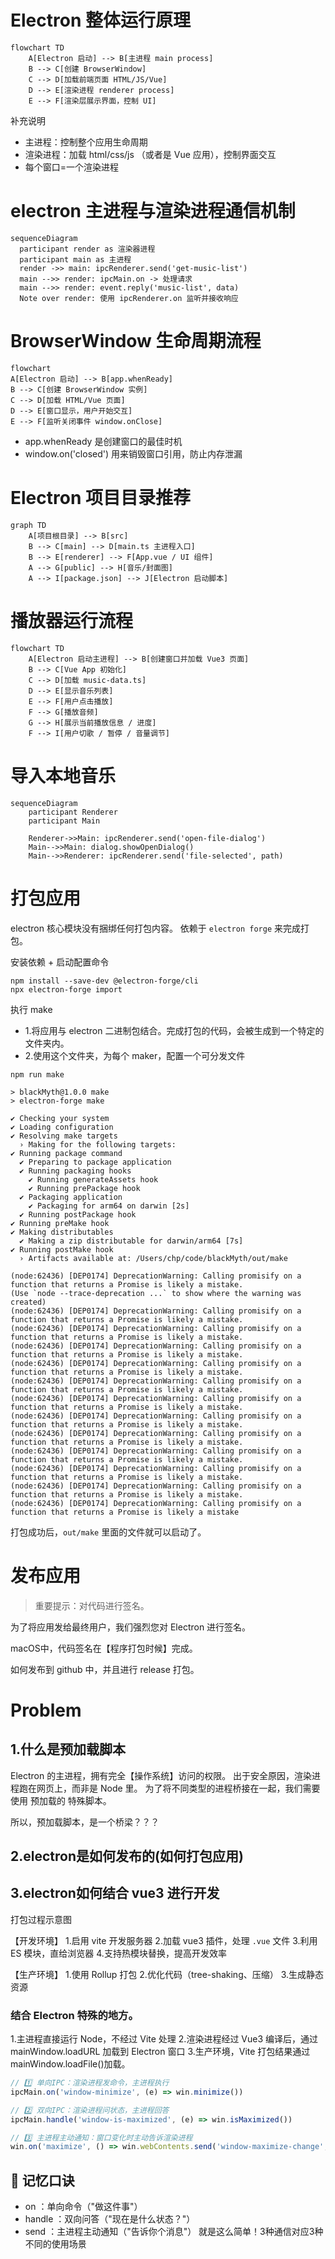 # Electron 整体运行原理

```mermaid
flowchart TD
    A[Electron 启动] --> B[主进程 main process]
    B --> C[创建 BrowserWindow]
    C --> D[加载前端页面 HTML/JS/Vue]
    D --> E[渲染进程 renderer process]
    E --> F[渲染层展示界面，控制 UI]

```

补充说明

- 主进程：控制整个应用生命周期
- 渲染进程：加载 html/css/js （或者是 Vue 应用），控制界面交互
- 每个窗口=一个渲染进程

# electron 主进程与渲染进程通信机制

```mermaid
sequenceDiagram
  participant render as 渲染器进程
  participant main as 主进程
  render ->> main: ipcRenderer.send('get-music-list')
  main -->> render: ipcMain.on -> 处理请求
  main -->> render: event.reply('music-list', data)
  Note over render: 使用 ipcRenderer.on 监听并接收响应
```

# BrowserWindow 生命周期流程

```mermaid
flowchart
A[Electron 启动] --> B[app.whenReady]
B --> C[创建 BrowserWindow 实例]
C --> D[加载 HTML/Vue 页面]
D --> E[窗口显示，用户开始交互]
E --> F[监听关闭事件 window.onClose]
```

- app.whenReady 是创建窗口的最佳时机
- window.on('closed') 用来销毁窗口引用，防止内存泄漏

# Electron 项目目录推荐

```mermaid
graph TD
    A[项目根目录] --> B[src]
    B --> C[main] --> D[main.ts 主进程入口]
    B --> E[renderer] --> F[App.vue / UI 组件]
    A --> G[public] --> H[音乐/封面图]
    A --> I[package.json] --> J[Electron 启动脚本]
```

# 播放器运行流程

```mermaid
flowchart TD
    A[Electron 启动主进程] --> B[创建窗口并加载 Vue3 页面]
    B --> C[Vue App 初始化]
    C --> D[加载 music-data.ts]
    D --> E[显示音乐列表]
    E --> F[用户点击播放]
    F --> G[播放音频]
    G --> H[展示当前播放信息 / 进度]
    F --> I[用户切歌 / 暂停 / 音量调节]
```

# 导入本地音乐

```mermaid
sequenceDiagram
    participant Renderer
    participant Main

    Renderer->>Main: ipcRenderer.send('open-file-dialog')
    Main-->>Main: dialog.showOpenDialog()
    Main-->>Renderer: ipcRenderer.send('file-selected', path)
```

# 打包应用

electron 核心模块没有捆绑任何打包内容。
依赖于 `electron forge` 来完成打包。

安装依赖 + 启动配置命令
```
npm install --save-dev @electron-forge/cli
npx electron-forge import
```
执行 make
* 1.将应用与 electron 二进制包结合。完成打包的代码，会被生成到一个特定的文件夹内。
* 2.使用这个文件夹，为每个 maker，配置一个可分发文件

```shell
npm run make

> blackMyth@1.0.0 make
> electron-forge make

✔ Checking your system
✔ Loading configuration
✔ Resolving make targets
  › Making for the following targets:
✔ Running package command
  ✔ Preparing to package application
  ✔ Running packaging hooks
    ✔ Running generateAssets hook
    ✔ Running prePackage hook
  ✔ Packaging application
    ✔ Packaging for arm64 on darwin [2s]
  ✔ Running postPackage hook
✔ Running preMake hook
✔ Making distributables
  ✔ Making a zip distributable for darwin/arm64 [7s]
✔ Running postMake hook
  › Artifacts available at: /Users/chp/code/blackMyth/out/make

(node:62436) [DEP0174] DeprecationWarning: Calling promisify on a function that returns a Promise is likely a mistake.
(Use `node --trace-deprecation ...` to show where the warning was created)
(node:62436) [DEP0174] DeprecationWarning: Calling promisify on a function that returns a Promise is likely a mistake.
(node:62436) [DEP0174] DeprecationWarning: Calling promisify on a function that returns a Promise is likely a mistake.
(node:62436) [DEP0174] DeprecationWarning: Calling promisify on a function that returns a Promise is likely a mistake.
(node:62436) [DEP0174] DeprecationWarning: Calling promisify on a function that returns a Promise is likely a mistake.
(node:62436) [DEP0174] DeprecationWarning: Calling promisify on a function that returns a Promise is likely a mistake.
(node:62436) [DEP0174] DeprecationWarning: Calling promisify on a function that returns a Promise is likely a mistake.
(node:62436) [DEP0174] DeprecationWarning: Calling promisify on a function that returns a Promise is likely a mistake.
(node:62436) [DEP0174] DeprecationWarning: Calling promisify on a function that returns a Promise is likely a mistake.
(node:62436) [DEP0174] DeprecationWarning: Calling promisify on a function that returns a Promise is likely a mistake.
(node:62436) [DEP0174] DeprecationWarning: Calling promisify on a function that returns a Promise is likely a mistake.
(node:62436) [DEP0174] DeprecationWarning: Calling promisify on a function that returns a Promise is likely a mistake.
(node:62436) [DEP0174] DeprecationWarning: Calling promisify on a function that returns a Promise is likely a mistake
```

打包成功后，`out/make` 里面的文件就可以启动了。

# 发布应用
> 重要提示：对代码进行签名。

为了将应用发给最终用户，我们强烈您对 Electron 进行签名。

macOS中，代码签名在【程序打包时候】完成。

如何发布到 github 中，并且进行 release 打包。

# Problem

## 1.什么是预加载脚本
Electron 的主进程，拥有完全【操作系统】访问的权限。
出于安全原因，渲染进程跑在网页上，而非是 Node 里。
为了将不同类型的进程桥接在一起，我们需要使用 预加载的 特殊脚本。

所以，预加载脚本，是一个桥梁？？？


## 2.electron是如何发布的(如何打包应用)


## 3.electron如何结合 vue3 进行开发
打包过程示意图

【开发环境】
1.启用 vite 开发服务器
2.加载 vue3 插件，处理 `.vue` 文件
3.利用 ES 模块，直给浏览器
4.支持热模块替换，提高开发效率

【生产环境】
1.使用 Rollup 打包
2.优化代码（tree-shaking、压缩）
3.生成静态资源

### 结合 Electron 特殊的地方。
1.主进程直接运行 Node，不经过 Vite 处理
2.渲染进程经过 Vue3 编译后，通过 mainWindow.loadURL 加载到 Electron 窗口
3.生产环境，Vite 打包结果通过 mainWindow.loadFile()加载。

```javascript
// 1️⃣ 单向IPC：渲染进程发命令，主进程执行
ipcMain.on('window-minimize', (e) => win.minimize())

// 2️⃣ 双向IPC：渲染进程问状态，主进程回答
ipcMain.handle('window-is-maximized', (e) => win.isMaximized())

// 3️⃣ 主进程主动通知：窗口变化时主动告诉渲染进程
win.on('maximize', () => win.webContents.send('window-maximize-change', true))
```

## 🧩 记忆口诀
- on ：单向命令（"做这件事"）
- handle ：双向问答（"现在是什么状态？"）
- send ：主进程主动通知（"告诉你个消息"）
就是这么简单！3种通信对应3种不同的使用场景
